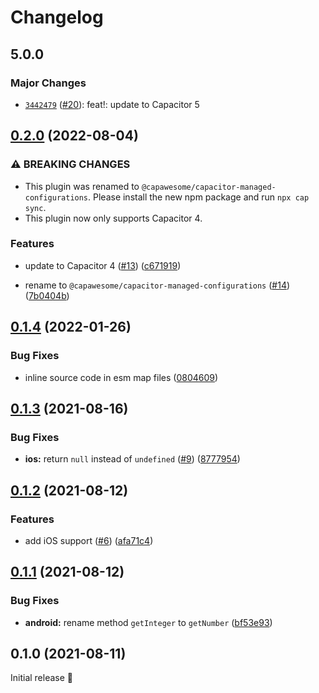 # Changelog

## 5.0.0

### Major Changes

- [`3442479`](https://github.com/capawesome-team/capacitor-plugins/commit/3442479e9927c8a9641b0f27c04268d2bdb189a4) ([#20](https://github.com/capawesome-team/capacitor-plugins/pull/20)): feat!: update to Capacitor 5

## [0.2.0](https://github.com/capawesome-team/capacitor-managed-configurations/compare/v0.1.4...v0.2.0) (2022-08-04)

### ⚠ BREAKING CHANGES

- This plugin was renamed to `@capawesome/capacitor-managed-configurations`. Please install the new npm package and run `npx cap sync`.
- This plugin now only supports Capacitor 4.

### Features

- update to Capacitor 4 ([#13](https://github.com/capawesome-team/capacitor-managed-configurations/issues/13)) ([c671919](https://github.com/capawesome-team/capacitor-managed-configurations/commit/c671919c281d286051114cc25ea334245ea51018))

- rename to `@capawesome/capacitor-managed-configurations` ([#14](https://github.com/capawesome-team/capacitor-managed-configurations/issues/14)) ([7b0404b](https://github.com/capawesome-team/capacitor-managed-configurations/commit/7b0404bc8a48de155bc5376acaf1ed7a5543dd38))

## [0.1.4](https://github.com/robingenz/capacitor-managed-configurations/compare/v0.1.3...v0.1.4) (2022-01-26)

### Bug Fixes

- inline source code in esm map files ([0804609](https://github.com/robingenz/capacitor-managed-configurations/commit/08046095a5db2d77368aba261a9e88829ae35c74))

## [0.1.3](https://github.com/robingenz/capacitor-managed-configurations/compare/v0.1.2...v0.1.3) (2021-08-16)

### Bug Fixes

- **ios:** return `null` instead of `undefined` ([#9](https://github.com/robingenz/capacitor-managed-configurations/issues/9)) ([8777954](https://github.com/robingenz/capacitor-managed-configurations/commit/87779549813ecbeda09fd9a11e3ac4f50f0693d6))

## [0.1.2](https://github.com/robingenz/capacitor-managed-configurations/compare/v0.1.1...v0.1.2) (2021-08-12)

### Features

- add iOS support ([#6](https://github.com/robingenz/capacitor-managed-configurations/issues/6)) ([afa71c4](https://github.com/robingenz/capacitor-managed-configurations/commit/afa71c4704f49a0ba2e61e460be4c26a42ad3a37))

## [0.1.1](https://github.com/robingenz/capacitor-managed-configurations/compare/v0.1.0...v0.1.1) (2021-08-12)

### Bug Fixes

- **android:** rename method `getInteger` to `getNumber` ([bf53e93](https://github.com/robingenz/capacitor-managed-configurations/commit/bf53e93b0530d3d55753f2e09b36ad65cc5d2024))

## 0.1.0 (2021-08-11)

Initial release 🎉
